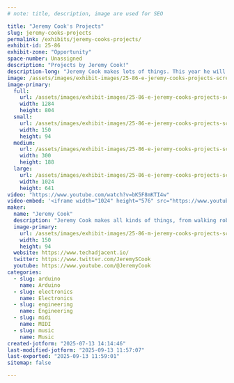 ```yaml
---
# note: title, description, image are used for SEO

title: "Jeremy Cook's Projects"
slug: jeremy-cooks-projects
permalink: /exhibits/jeremy-cooks-projects/
exhibit-id: 25-86
exhibit-zone: "Opportunity"
space-number: Unassigned
description: "Projects by Jeremy Cook!"
description-long: "Jeremy Cook makes lots of things. This year he will be displaying one or more of his musical contraptions!"
image: /assets/images/exhibit-images/25-86-e-jeremy-cooks-projects-screenshot-2025-07-13-at-2-03-36-pm-6549-300x188.png
image-primary: 
  full:
    url: /assets/images/exhibit-images/25-86-e-jeremy-cooks-projects-screenshot-2025-07-13-at-2-03-36-pm-6549-full.png
    width: 1284
    height: 804
  small:
    url: /assets/images/exhibit-images/25-86-e-jeremy-cooks-projects-screenshot-2025-07-13-at-2-03-36-pm-6549-150x94.png
    width: 150
    height: 94
  medium:
    url: /assets/images/exhibit-images/25-86-e-jeremy-cooks-projects-screenshot-2025-07-13-at-2-03-36-pm-6549-300x188.png
    width: 300
    height: 188
  large:
    url: /assets/images/exhibit-images/25-86-e-jeremy-cooks-projects-screenshot-2025-07-13-at-2-03-36-pm-6549-1024x641.png
    width: 1024
    height: 641
video: "https://www.youtube.com/watch?v=bK5F8mKTI4w"
video-embed: '<iframe width="1024" height="576" src="https://www.youtube.com/embed/bK5F8mKTI4w?feature=oembed" frameborder="0" allow="accelerometer; autoplay; clipboard-write; encrypted-media; gyroscope; picture-in-picture; web-share" referrerpolicy="strict-origin-when-cross-origin" allowfullscreen title="Robotic Tongue Drum with Arduino Opta and MIDI"></iframe>'
maker: 
  name: "Jeremy Cook"
  description: "Jeremy Cook makes all kinds of things, from walking robots to musical instruments and more!"
  image-primary:
    url: /assets/images/exhibit-images/25-86-m-jeremy-cooks-projects-screenshot-2025-07-13-at-2-03-36-pm-150x94.png
    width: 150
    height: 94
  website: https://www.techadjacent.io/
  twitter: https://www.twitter.com/JeremySCook
  youtube: https://www.youtube.com/@JeremyCook
categories: 
  - slug: arduino
    name: Arduino
  - slug: electronics
    name: Electronics
  - slug: engineering
    name: Engineering
  - slug: midi
    name: MIDI
  - slug: music
    name: Music
created-jotform: "2025-07-13 14:14:46"
last-modified-jotform: "2025-09-13 11:57:07"
last-exported: "2025-09-13 11:59:01"
sitemap: false

---
```

